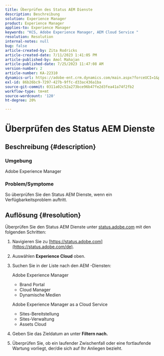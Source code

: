 ```yaml
---
title: Überprüfen des Status AEM Dienste
description: Beschreibung
solution: Experience Manager
product: Experience Manager
applies-to: Experience Manager
keywords: "KCS, Adobe Experience Manager, AEM Cloud Service "
resolution: Resolution
internal-notes: null
bug: false
article-created-by: Zita Rodricks
article-created-date: 7/11/2023 1:41:05 PM
article-published-by: Amol Mahajan
article-published-date: 7/25/2023 11:47:08 AM
version-number: 2
article-number: KA-22310
dynamics-url: https://adobe-ent.crm.dynamics.com/main.aspx?forceUCI=1&pagetype=entityrecord&etn=knowledgearticle&id=85864194-f01f-ee11-9cbe-6045bd006239
exl-id: 86b26bc9-7297-427b-9ffc-d33ac436a1ba
source-git-commit: 0311a02c52a273bce96b47fe2d3fea41a74f2fb2
workflow-type: tm+mt
source-wordcount: '120'
ht-degree: 20%

---
```


# Überprüfen des Status AEM Dienste

## Beschreibung {#description}


### Umgebung

Adobe Experience Manager

### Problem/Symptome

So überprüfen Sie den Status AEM Dienste, wenn ein Verfügbarkeitsproblem auftritt.


## Auflösung {#resolution}


Überprüfen Sie den Status AEM Dienste unter [status.adobe.com](https://status.adobe.com/de/) mit den folgenden Schritten:

1. Navigieren Sie zu [https://status.adobe.com](https://status.adobe.com/de).
2. Auswählen <b>Experience Cloud</b> oben.
3. Suchen Sie in der Liste nach den AEM -Diensten:


   Adobe Experience Manager

   - Brand Portal
   - Cloud Manager
   - Dynamische Medien



   Adobe Experience Manager as a Cloud Service

   - Sites-Bereitstellung
   - Sites-Verwaltung
   - Assets Cloud


4. Geben Sie das Zieldatum an unter <b>Filtern nach.</b>
5. Überprüfen Sie, ob ein laufender Zwischenfall oder eine fortlaufende Wartung vorliegt, der/die sich auf Ihr Anliegen bezieht.
